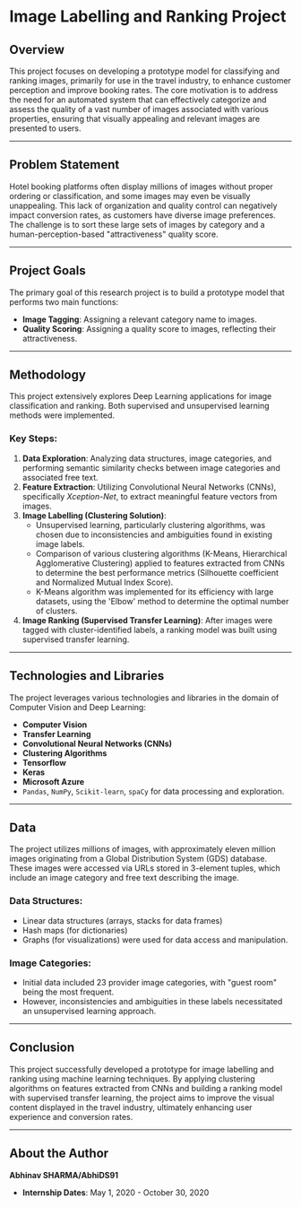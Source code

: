 # Image Labelling and Ranking Project

## **Overview**

This project focuses on developing a prototype model for classifying and ranking images, primarily for use in the travel industry, to enhance customer perception and improve booking rates. The core motivation is to address the need for an automated system that can effectively categorize and assess the quality of a vast number of images associated with various properties, ensuring that visually appealing and relevant images are presented to users.

---

## **Problem Statement**

Hotel booking platforms often display millions of images without proper ordering or classification, and some images may even be visually unappealing. This lack of organization and quality control can negatively impact conversion rates, as customers have diverse image preferences. The challenge is to sort these large sets of images by category and a human-perception-based "attractiveness" quality score.

---

## **Project Goals**

The primary goal of this research project is to build a prototype model that performs two main functions:

* **Image Tagging**: Assigning a relevant category name to images.
* **Quality Scoring**: Assigning a quality score to images, reflecting their attractiveness.

---

## **Methodology**

This project extensively explores Deep Learning applications for image classification and ranking. Both supervised and unsupervised learning methods were implemented.

### **Key Steps:**

1.  **Data Exploration**: Analyzing data structures, image categories, and performing semantic similarity checks between image categories and associated free text.
2.  **Feature Extraction**: Utilizing Convolutional Neural Networks (CNNs), specifically *Xception-Net*, to extract meaningful feature vectors from images.
3.  **Image Labelling (Clustering Solution)**:
    * Unsupervised learning, particularly clustering algorithms, was chosen due to inconsistencies and ambiguities found in existing image labels.
    * Comparison of various clustering algorithms (K-Means, Hierarchical Agglomerative Clustering) applied to features extracted from CNNs to determine the best performance metrics (Silhouette coefficient and Normalized Mutual Index Score).
    * K-Means algorithm was implemented for its efficiency with large datasets, using the 'Elbow' method to determine the optimal number of clusters.
4.  **Image Ranking (Supervised Transfer Learning)**: After images were tagged with cluster-identified labels, a ranking model was built using supervised transfer learning.

---

## **Technologies and Libraries**

The project leverages various technologies and libraries in the domain of Computer Vision and Deep Learning:

* **Computer Vision**
* **Transfer Learning**
* **Convolutional Neural Networks (CNNs)**
* **Clustering Algorithms**
* **Tensorflow**
* **Keras**
* **Microsoft Azure**
* `Pandas`, `NumPy`, `Scikit-learn`, `spaCy` for data processing and exploration.

---

## **Data**

The project utilizes millions of images, with approximately eleven million images originating from a Global Distribution System (GDS) database. These images were accessed via URLs stored in 3-element tuples, which include an image category and free text describing the image.

### Data Structures:

* Linear data structures (arrays, stacks for data frames)
* Hash maps (for dictionaries)
* Graphs (for visualizations) were used for data access and manipulation.

### Image Categories:

* Initial data included 23 provider image categories, with "guest room" being the most frequent.
* However, inconsistencies and ambiguities in these labels necessitated an unsupervised learning approach.

---

## **Conclusion**

This project successfully developed a prototype for image labelling and ranking using machine learning techniques. By applying clustering algorithms on features extracted from CNNs and building a ranking model with supervised transfer learning, the project aims to improve the visual content displayed in the travel industry, ultimately enhancing user experience and conversion rates. 

---

## **About the Author**

**Abhinav SHARMA/AbhiDS91**


* **Internship Dates**: May 1, 2020 - October 30, 2020
